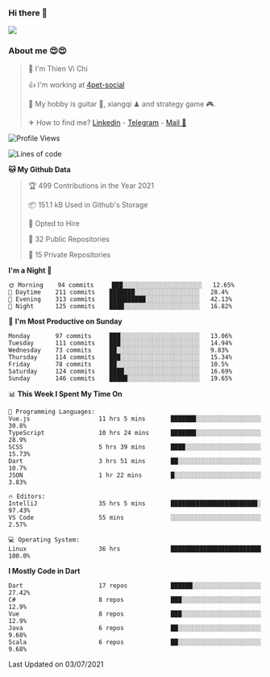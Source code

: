 ### Hi there 👋
![](https://media1.tenor.com/images/9aa4aee77151757a310fcdb4b8fd2a0a/tenor.gif?itemid=12671405)

### About me 😍😍

> 🙎 I'm Thien Vi Chi
> 
> 👍 I'm working at [4pet-social](https://github.com/4pet-social)
>
> 🥞 My hobby is guitar 🎸, xiangqi ♟ and strategy game 🎮.
> 
> ✈ How to find me? [Linkedin](https://www.linkedin.com/in/tvc12/) - [Telegram](https://t.me/yeutham212) - [Mail 📧](mailto:meomeocf98@gmail.com)
> 

<!--START_SECTION:waka-->
![Profile Views](http://img.shields.io/badge/Profile%20Views-6-blue)

![Lines of code](https://img.shields.io/badge/From%20Hello%20World%20I%27ve%20Written-745135%20lines%20of%20code-blue)

**🐱 My Github Data** 

> 🏆 499 Contributions in the Year 2021
 > 
> 📦 151.1 kB Used in Github's Storage 
 > 
> 💼 Opted to Hire
 > 
> 📜 32 Public Repositories 
 > 
> 🔑 15 Private Repositories  
 > 
**I'm a Night 🦉** 

```text
🌞 Morning    94 commits     ███░░░░░░░░░░░░░░░░░░░░░░   12.65% 
🌆 Daytime    211 commits    ███████░░░░░░░░░░░░░░░░░░   28.4% 
🌃 Evening    313 commits    ██████████░░░░░░░░░░░░░░░   42.13% 
🌙 Night      125 commits    ████░░░░░░░░░░░░░░░░░░░░░   16.82%

```
📅 **I'm Most Productive on Sunday** 

```text
Monday       97 commits     ███░░░░░░░░░░░░░░░░░░░░░░   13.06% 
Tuesday      111 commits    ███░░░░░░░░░░░░░░░░░░░░░░   14.94% 
Wednesday    73 commits     ██░░░░░░░░░░░░░░░░░░░░░░░   9.83% 
Thursday     114 commits    ███░░░░░░░░░░░░░░░░░░░░░░   15.34% 
Friday       78 commits     ██░░░░░░░░░░░░░░░░░░░░░░░   10.5% 
Saturday     124 commits    ████░░░░░░░░░░░░░░░░░░░░░   16.69% 
Sunday       146 commits    █████░░░░░░░░░░░░░░░░░░░░   19.65%

```


📊 **This Week I Spent My Time On** 

```text
💬 Programming Languages: 
Vue.js                   11 hrs 5 mins       ███████░░░░░░░░░░░░░░░░░░   30.8% 
TypeScript               10 hrs 24 mins      ███████░░░░░░░░░░░░░░░░░░   28.9% 
SCSS                     5 hrs 39 mins       ████░░░░░░░░░░░░░░░░░░░░░   15.73% 
Dart                     3 hrs 51 mins       ██░░░░░░░░░░░░░░░░░░░░░░░   10.7% 
JSON                     1 hr 22 mins        █░░░░░░░░░░░░░░░░░░░░░░░░   3.83%

🔥 Editors: 
IntelliJ                 35 hrs 5 mins       ████████████████████████░   97.43% 
VS Code                  55 mins             ░░░░░░░░░░░░░░░░░░░░░░░░░   2.57%

💻 Operating System: 
Linux                    36 hrs              █████████████████████████   100.0%

```

**I Mostly Code in Dart** 

```text
Dart                     17 repos            ██████░░░░░░░░░░░░░░░░░░░   27.42% 
C#                       8 repos             ███░░░░░░░░░░░░░░░░░░░░░░   12.9% 
Vue                      8 repos             ███░░░░░░░░░░░░░░░░░░░░░░   12.9% 
Java                     6 repos             ██░░░░░░░░░░░░░░░░░░░░░░░   9.68% 
Scala                    6 repos             ██░░░░░░░░░░░░░░░░░░░░░░░   9.68%

```



 Last Updated on 03/07/2021
<!--END_SECTION:waka-->